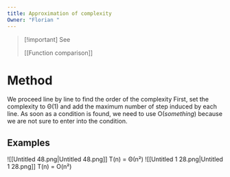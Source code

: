 ```yaml
---
title: Approximation of complexity
Owner: "Florian "
---
```

> [!important] See
> 
> [[Function comparison]]
# Method
We proceed line by line to find the order of the complexity
First, set the complexity to Θ(1) and add the maximum number of step induced by each line. As soon as a condition is found, we need to use O(_something_) because we are not sure to enter into the condition.
  
## Examples
![[Untitled 48.png|Untitled 48.png]]
T(n) = Θ(n²)
![[Untitled 1 28.png|Untitled 1 28.png]]
T(n) = O(n²)